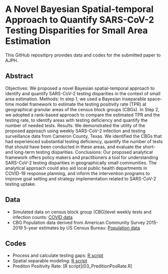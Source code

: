 # A Novel Bayesian Spatial-temporal Approach to Quantify SARS-CoV-2 Testing Disparities for Small Area Estimation
This GitHub repositipry provides data and codes for the submitted paper to AJPH.

## Abstract
Objectives: We proposed a novel Bayesian spatial-temporal approach to identify and quantify SARS-CoV-2 testing disparities in the context of small area estimation. 
Methods: In step 1, we used a Bayesian inseparable space-time model framework to estimate the testing positivity rate (TPR) at geographical granular areas of the census block groups (CBGs). In Step 2, we adopted a rank-based approach to compare the estimated TPR and the testing rate, to identify areas with testing deficiency and quantify the number of needed tests. 
Results: We demonstrated the utility of the proposed approach using weekly SARS-CoV-2 infection and testing surveillance data from Cameron County, Texas. We identified the CBGs that had experienced substantial testing deficiency, quantify the number of tests that should have been conducted in these areas, and evaluate the short- and long-term testing disparities.
Conclusions: Our proposed analytical framework offers policy makers and practitioners a tool for understanding SARS-CoV-2 testing disparities in geographically small communities. The analytical approach could also aid local public health departments in COVID-19 response planning, and inform the intervention programs to improve goal setting and strategy implementation related to SARS-CoV-2 testing uptake.

## Data
- Simulated data on census block group (CBG)level weekly tests and infection counts: [COVID data](Data/weekly_data.xlsx)
- CBG Population data derived from American Community Survey 2015-2019 5-year estimates by US Census Bureau: [Population data](Data/population_data.xlsx)

## Codes
- Process and calculate testing gaps: [R script](01_TestingGap.R)
- Spatial separable modeling: [R script](02_SpatialSepModel.R)
- Prediton Positivity Rate: [R script](03_PreditionPosRate.R]
